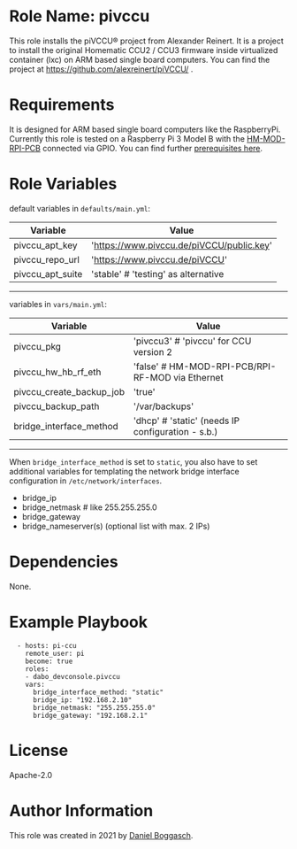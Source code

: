 # Role Name: pivccu

This role installs the piVCCU&reg; project from Alexander Reinert. It is a project to install the original Homematic CCU2 / CCU3 firmware inside virtualized container (lxc) on ARM based single board computers.
You can find the project at https://github.com/alexreinert/piVCCU/ .

# Requirements

It is designed for ARM based single board computers like the RaspberryPi.
Currently this role is tested on a Raspberry Pi 3 Model B with the [HM-MOD-RPI-PCB](https://de.elv.com/elv-homematic-komplettbausatz-funkmodul-fuer-raspberry-pi-hm-mod-rpi-pcb-fuer-smart-home-hausautomation-142141) connected via GPIO.
You can find further [prerequisites here](https://github.com/alexreinert/piVCCU/#prequisites).

# Role Variables

default variables in `defaults/main.yml`:

| Variable         | Value                                     |
|------------------|-------------------------------------------|
| pivccu_apt_key   | 'https://www.pivccu.de/piVCCU/public.key' |
| pivccu_repo_url  | 'https://www.pivccu.de/piVCCU'            |
| pivccu_apt_suite | 'stable' # 'testing' as alternative       | 

---------------

variables in `vars/main.yml`:

| Variable                        | Value                                            |
|---------------------------------|--------------------------------------------------|
| pivccu_pkg                      | 'pivccu3' # 'pivccu' for CCU version 2           |
| pivccu_hw_hb_rf_eth             | 'false' # HM-MOD-RPI-PCB/RPI-RF-MOD via Ethernet |     
| pivccu_create_backup_job        | 'true'                                           |
| pivccu_backup_path              | '/var/backups'                                   |
| bridge_interface_method         | 'dhcp' # 'static' (needs IP configuration - s.b.)|

---------------

When `bridge_interface_method` is set to `static`, you also have to set additional variables for templating the network bridge interface configuration in `/etc/network/interfaces`.

- bridge_ip 
- bridge_netmask # like 255.255.255.0 
- bridge_gateway
- bridge_nameserver(s) (optional list with max. 2 IPs)

# Dependencies

None.

# Example Playbook

```
  - hosts: pi-ccu
    remote_user: pi
    become: true
    roles:
    - dabo_devconsole.pivccu
    vars:
      bridge_interface_method: "static"
      bridge_ip: "192.168.2.10"
      bridge_netmask: "255.255.255.0"
      bridge_gateway: "192.168.2.1"

```
# License

Apache-2.0

# Author Information

This role was created in 2021 by [Daniel Boggasch](https://github.com/dabo-devconsole).